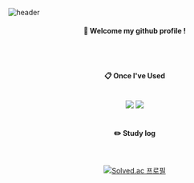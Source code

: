 ![header](https://capsule-render.vercel.app/api?type=venom&text=mythofsummer&animation=blink&color=gradient)
<div align="center"> 


####  :wave: Welcome my github profile !

  
 <br/>
 <br/>
  
####  :clipboard: Once I've Used 
  
 <br/>
  
<img src="https://img.shields.io/badge/SpringBoot-6DB33F?style=for-the-badge&logo=Java&logoColor=white">
<img src="https://img.shields.io/badge/SpringSecurity-6DB33F?style=for-the-badge&logo=JavaScript&logoColor=white">
 
   <br/>
   <br/>
 
#### :pencil2: Study log
 
  <br/>
  
[![Solved.ac
프로필](http://mazassumnida.wtf/api/v2/generate_badge?boj={handle})](https://solved.ac/mythofsummer)
</div>
